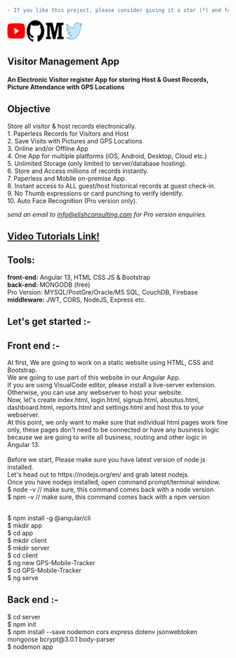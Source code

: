 ```diff
- If you like this project, please consider giving it a star (*) and follow me at GitHub & YouTube.
```
[<img src="https://github.com/AmitXShukla/AmitXShukla.github.io/blob/master/assets/icons/youtube.svg" width=40 height=50>](https://youtube.com/AmitShukla_AI)
[<img src="https://github.com/AmitXShukla/AmitXShukla.github.io/blob/master/assets/icons/github.svg" width=40 height=50>](https://github.com/AmitXShukla)
[<img src="https://github.com/AmitXShukla/AmitXShukla.github.io/blob/master/assets/icons/medium.svg" width=40 height=50>](https://medium.com/@Amit_Shukla)
[<img src="https://github.com/AmitXShukla/AmitXShukla.github.io/blob/master/assets/icons/twitter_1.svg" width=40 height=50>](https://twitter.com/ashuklax)

<h2>Visitor Management App</h2>
<h4>An Electronic Visitor register App for storing Host & Guest Records, Picture Attendance with GPS Locations</h4>
<h2>Objective</h2>
Store all visitor & host records electronically.<br/>
1. Paperless Records for Visitors and Host<br/>
2. Save Visits with Pictures and GPS Locations<br/>
3. Online and/or Offline App<br/>
4. One App for multiple platforms (iOS, Android, Desktop, Cloud etc.)<br/>
5. Unlimited Storage (only limited to server/database hosting).<br/>
6. Store and Access millions of records instantly.<br/>
7. Paperless and Mobile on-premise App.<br/>
8. Instant access to ALL guest/host historical records at guest check-in.<br/>
9. No Thumb expressions or card punching to verify identify.<br/>
10. Auto Face Recognition (Pro version only).<br/>

<i>send an email to info@elishconsulting.com for Pro version enquiries.</i>
<h2><a href="https://www.youtube.com/playlist?list=PLp0TENYyY8lEZgC9Ug2RwOr62NLrwaCAr">Video Tutorials Link!</a></h2>
<h2>Tools: </h2>
<b>front-end:</b> Angular 13, HTML CSS JS & Bootstrap<br/>
<b>back-end:</b> MONGODB (free)<br/>
Pro Version: MYSQL/PostGre/Oracle/MS SQL, CouchDB, Firebase <br/>
<b>middleware:</b> JWT, CORS, NodeJS, Express etc.<br/>
<h2>Let's get started :-</h2>
<h2>Front end :-</h2>
At first, We are going to work on a static website using HTML, CSS and Bootstrap.<br/>
We are going to use part of this website in our Angular App.
<br/>
If you are using VisualCode editor, please install a live-server extension.<br/>
Otherwise, you can use any webserver to host your website.<br/>
Now, let's create index.html, login.html, signup.html, aboutus.html, dashboard.html, reports.html and settings.html and host this to your webserver.<br/>
At this point, we only want to make sure that individual html pages work fine only, these pages don't need to be connected or have any business logic because we are going to write all business, routing and other logic in Angular 13.
<br/><br/>
Before we start, Please make sure you have latest version of node js installed.<br/>
Let's head out to https://nodejs.org/en/ and grab latest nodejs.<br/>
Once you have nodejs installed, open command prompt/terminal window.<br/>
$ node -v // make sure, this command comes back with a node version<br/>
$ npm -v // make sure, this command comes back with a npm version<br/><br/>

$ npm install -g @angular/cli<br/>
$ mkdir app<br/>
$ cd app<br/>
$ mkdir client<br/>
$ mkdir server<br/>
$ cd client<br/>
$ ng new GPS-Mobile-Tracker<br/>
$ cd GPS-Mobile-Tracker<br/>
$ ng serve<br/>

<h2>Back end :-</h2>
$ cd server<br/>
$ npm init<br/>
$ npm install --save nodemon cors express dotenv jsonwebtoken mongoose bcrypt@3.0.1 body-parser<br/>
$ nodemon app<br/>
<br/>
